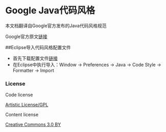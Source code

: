 Google Java代码风格
======================
本文档翻译自Google官方发布的Java代码风格规范

Google官方原文[链接](http://google-styleguide.googlecode.com/svn/trunk/javaguide.html)

##Eclipse导入代码风格配置文件
* 首先下载配置文件[链接](http://google-styleguide.googlecode.com/svn/trunk/eclipse-java-google-style.xml)
* 在Eclipse中执行导入：Window -> Preferences -> Java -> Code Style -> Formatter -> Import


### License

Code license

[Artistic License/GPL](http://dev.perl.org/licenses/)

Content license

[Creative Commons 3.0 BY](http://creativecommons.org/licenses/by/3.0/)
